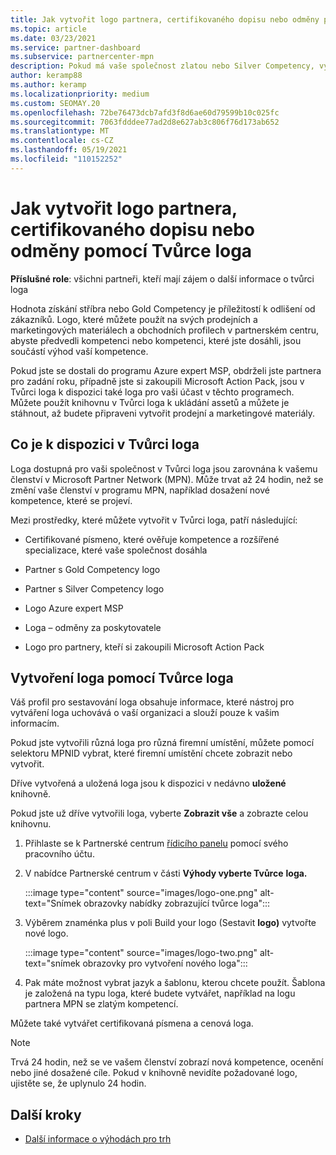 ```yaml
---
title: Jak vytvořit logo partnera, certifikovaného dopisu nebo odměny pomocí Tvůrce loga
ms.topic: article
ms.date: 03/23/2021
ms.service: partner-dashboard
ms.subservice: partnercenter-mpn
description: Pokud má vaše společnost zlatou nebo Silver Competency, vygeneruje logo přizpůsobené vaší společnosti, nebo si vyžádejte přizpůsobené certifikované písmeno ověřování pomocí nástroje pro sestavování loga v partnerském centru.
author: keramp88
ms.author: keramp
ms.localizationpriority: medium
ms.custom: SEOMAY.20
ms.openlocfilehash: 72be76473dcb7afd3f8d6ae60d79599b10c025fc
ms.sourcegitcommit: 7063fdddee77ad2d8e627ab3c806f76d173ab652
ms.translationtype: MT
ms.contentlocale: cs-CZ
ms.lasthandoff: 05/19/2021
ms.locfileid: "110152252"
---
```

# <a name="how-to-create-a-partner-logo-certified-letter-or-award-using-logo-builder"></a>Jak vytvořit logo partnera, certifikovaného dopisu nebo odměny pomocí Tvůrce loga

**Příslušné role**: všichni partneři, kteří mají zájem o další informace o tvůrci loga

Hodnota získání stříbra nebo Gold Competency je příležitostí k odlišení od zákazníků. Logo, které můžete použít na svých prodejních a marketingových materiálech a obchodních profilech v partnerském centru, abyste předvedli kompetenci nebo kompetenci, které jste dosáhli, jsou součástí výhod vaší kompetence. 

Pokud jste se dostali do programu Azure expert MSP, obdrželi jste partnera pro zadání roku, případně jste si zakoupili Microsoft Action Pack, jsou v Tvůrci loga k dispozici také loga pro vaši účast v těchto programech. Můžete použít knihovnu v Tvůrci loga k ukládání assetů a můžete je stáhnout, až budete připraveni vytvořit prodejní a marketingové materiály. 

## <a name="what-is-available-in-logo-builder"></a>Co je k dispozici v Tvůrci loga

Loga dostupná pro vaši společnost v Tvůrci loga jsou zarovnána k vašemu členství v Microsoft Partner Network (MPN). Může trvat až 24 hodin, než se změní vaše členství v programu MPN, například dosažení nové kompetence, které se projeví.

Mezi prostředky, které můžete vytvořit v Tvůrci loga, patří následující:

- Certifikované písmeno, které ověřuje kompetence a rozšířené specializace, které vaše společnost dosáhla

- Partner s Gold Competency logo

- Partner s Silver Competency logo

- Logo Azure expert MSP

- Loga – odměny za poskytovatele

- Logo pro partnery, kteří si zakoupili Microsoft Action Pack

## <a name="create-a-logo-using-logo-builder"></a>Vytvoření loga pomocí Tvůrce loga

Váš profil pro sestavování loga obsahuje informace, které nástroj pro vytváření loga uchovává o vaší organizaci a slouží pouze k vašim informacím.

Pokud jste vytvořili různá loga pro různá firemní umístění, můžete pomocí selektoru MPNID vybrat, které firemní umístění chcete zobrazit nebo vytvořit.

Dříve vytvořená a uložená loga jsou k dispozici v nedávno **uložené** knihovně.

Pokud jste už dříve vytvořili loga, vyberte **Zobrazit vše** a zobrazte celou knihovnu.

1. Přihlaste se k Partnerské centrum [řídicího panelu](https://partner.microsoft.com/dashboard) pomocí svého pracovního účtu.

1. V nabídce Partnerské centrum v části **Výhody vyberte Tvůrce** **loga.**
 
   :::image type="content" source="images/logo-one.png" alt-text="Snímek obrazovky nabídky zobrazující tvůrce loga":::

3. Výběrem znaménka plus v poli Build your logo (Sestavit **logo)** vytvořte nové logo.

   :::image type="content" source="images/logo-two.png" alt-text="snímek obrazovky pro vytvoření nového loga":::

4. Pak máte možnost vybrat jazyk a šablonu, kterou chcete použít. Šablona je založená na typu loga, které budete vytvářet, například na logu partnera MPN se zlatým kompetencí.

Můžete také vytvářet certifikovaná písmena a cenová loga.

>[!NOTE]
>Trvá 24 hodin, než se ve vašem členství zobrazí nová kompetence, ocenění nebo jiné dosažené cíle. Pokud v knihovně nevidíte požadované logo, ujistěte se, že uplynulo 24 hodin.

## <a name="next-steps"></a>Další kroky

- [Další informace o výhodách pro trh](mpn-learn-about-go-to-market-benefits.md)
